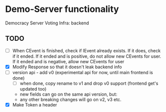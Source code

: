 # Demo-Server functionality
Democracy Server Voting Infra: backend


## TODO
- [ ] When CEvent is finished, check if IEvent already exists. If it does, check if it ended. If it ended and is positive, do not allow new CEvents for user. If it ended and is negative, allow new CEvents for user
- [X] Modify Response so that it doesn't leak backend info
- [ ] version api - add v0 (experimental api for now, until main frontend is done)
    - [ ] when done, copy rename to v1 and drop v0 support (frontend get's updated too)
    - new fields can go on the same api version, but:
    - any other breaking changes will go on v2, v3 etc.
- [x] Make Token a header
